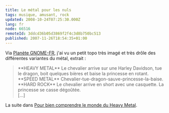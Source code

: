 ```yaml
---
title: Le métal pour les nuls
tags: musique, amusant, rock
updated: 2008-10-24T07:25:30.000Z
lang: fr
node: 66516
remoteId: 3ddcd36b05d3869f2f4c3d8b750bc513
published: 2007-11-26T18:54:35+01:00
---
```


Via [Planète GNOME-FR](http://planet.gnomefr.org/), j'ai vu un petit topo très imagé et très drôle des différentes variantes du métal, extrait :

<blockquote>
**HEAVY METAL** Le chevalier arrive sur une Harley Davidson, tue le dragon, boit quelques bières et baise la princesse en rotant.
<br />
**SPEED METAL** Chevalier-tue-dragon-sauve-princesse-la-baise.
<br />
**HARD ROCK** Le chevalier arrive en short avec une casquette. La princesse se casse dégoûtée.
<br />
[...]
</blockquote>


La suite dans [Pour bien comprendre le monde du Heavy Metal](http://alphonso.dyndns.org/blog/?p=106).

